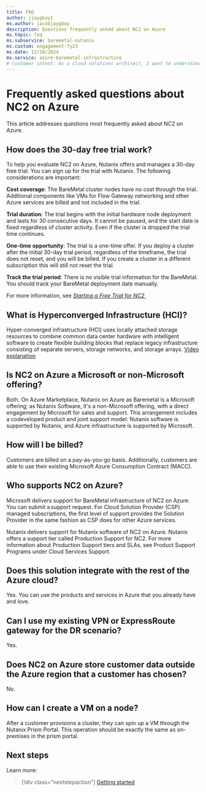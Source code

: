 ```yaml
---
title: FAQ
author: jjaygbay1
ms.author: jacobjaygbay
description: Questions frequently asked about NC2 on Azure
ms.topic: faq
ms.subservice: baremetal-nutanix
ms.custom: engagement-fy23
ms.date: 12/10/2024
ms.service: azure-baremetal-infrastructure
# Customer intent: As a cloud solutions architect, I want to understand the support structure and integration capabilities of NC2 on Azure, so that I can effectively design and implement solutions that leverage both Nutanix software and Azure infrastructure.
---
```


# Frequently asked questions about NC2 on Azure

This article addresses questions most frequently asked about NC2 on Azure.

## How does the 30-day free trial work?

To help you evaluate NC2 on Azure, Nutanix offers and manages a 30-day free trial. You can sign up for the trial with Nutanix. The following considerations are important:

**Cost coverage**: The BareMetal cluster nodes have no cost through the trial. Additional components like VMs for Flow Gateway networking and other Azure services are billed and not included in the trial.

**Trial duration**: The trial begins with the initial hardware node deployment and lasts for 30 consecutive days. It cannot be paused, and the start date is fixed regardless of cluster activity. Even if the cluster is dropped the trial time continues.

**One-time opportunity**: The trial is a one-time offer. If you deploy a cluster after the initial 30-day trial period, regardless of the timeframe, the trial does not reset, and you will be billed. If you create a cluster in a different subscription this will still not reset the trial.

**Track the trial period**: There is no visible trial information for the BareMetal. You should track your BareMetal deployment date manually.

For more information, see _*[Starting a Free Trial for NC2 ](https://portal.nutanix.com/page/documents/details?targetId=Nutanix-Cloud-Clusters-Azure:nc2-clusters-starting-a-nc2-free-trial-t.html"https://portal.nutanix.com/page/documents/details?targetid=nutanix-cloud-clusters-azure:nc2-clusters-starting-a-nc2-free-trial-t.html")*_

## What is Hyperconverged Infrastructure (HCI)?

Hyper-converged infrastructure (HCI) uses locally attached storage resources to combine common data center hardware with intelligent software to create flexible building blocks that replace legacy infrastructure consisting of separate servers, storage networks, and storage arrays. [Video explanation](https://www.youtube.com/watch?v=OPYA5-V0yRo)

## Is NC2 on Azure a Microsoft or non-Microsoft offering?

Both. On Azure Marketplace, Nutanix on Azure as Baremetal is a Microsoft offering; as Nutanix Software, it's a non-Microsoft offering, with a direct engagement by Microsoft for sales and support. This arrangement includes a codeveloped product and joint support model: Nutanix software is supported by Nutanix, and Azure infrastructure is supported by Microsoft. 

## How will I be billed?

Customers are billed on a pay-as-you-go basis. Additionally, customers are able to use their existing Microsoft Azure Consumption Contract (MACC).

## Who supports NC2 on Azure?

Microsoft delivers support for BareMetal infrastructure of NC2 on Azure.
You can submit a support request. For Cloud Solution Provider (CSP) managed subscriptions, the first level of support provides the Solution Provider in the same fashion as CSP does for other Azure services.

Nutanix delivers support for Nutanix software of NC2 on Azure.
Nutanix offers a support tier called Production Support for NC2.
For more information about Production Support tiers and SLAs, see Product Support Programs under Cloud Services Support.

## Does this solution integrate with the rest of the Azure cloud?

Yes. You can use the products and services in Azure that you already have and love.

## Can I use my existing VPN or ExpressRoute gateway for the DR scenario?

Yes.

## Does NC2 on Azure store customer data outside the Azure region that a customer has chosen?

No.

## How can I create a VM on a node?

After a customer provisions a cluster, they can spin up a VM through the Nutanix Prism Portal.
This operation should be exactly the same as on-premises in the prism portal.

## Next steps

Learn more:

> [!div class="nextstepaction"]
> [Getting started](get-started.md)
